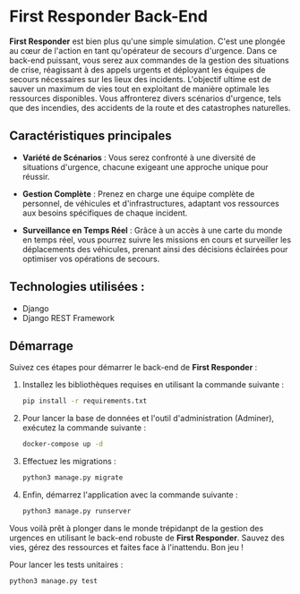 # First Responder Back-End

**First Responder** est bien plus qu'une simple simulation. C'est une plongée au cœur de l'action en tant qu'opérateur de secours d'urgence. Dans ce back-end puissant, vous serez aux commandes de la gestion des situations de crise, réagissant à des appels urgents et déployant les équipes de secours nécessaires sur les lieux des incidents. L'objectif ultime est de sauver un maximum de vies tout en exploitant de manière optimale les ressources disponibles. Vous affronterez divers scénarios d'urgence, tels que des incendies, des accidents de la route et des catastrophes naturelles.

## Caractéristiques principales

- **Variété de Scénarios** : Vous serez confronté à une diversité de situations d'urgence, chacune exigeant une approche unique pour réussir.

- **Gestion Complète** : Prenez en charge une équipe complète de personnel, de véhicules et d'infrastructures, adaptant vos ressources aux besoins spécifiques de chaque incident.

- **Surveillance en Temps Réel** : Grâce à un accès à une carte du monde en temps réel, vous pourrez suivre les missions en cours et surveiller les déplacements des véhicules, prenant ainsi des décisions éclairées pour optimiser vos opérations de secours.


## Technologies utilisées : 
   
- Django
- Django REST Framework

## Démarrage

Suivez ces étapes pour démarrer le back-end de **First Responder** :

1. Installez les bibliothèques requises en utilisant la commande suivante :

    ```bash
    pip install -r requirements.txt
    ```

2. Pour lancer la base de données et l'outil d'administration (Adminer), exécutez la commande suivante :

    ```bash
    docker-compose up -d
    ```
   
3. Effectuez les migrations :

    ```bash
    python3 manage.py migrate
    ```

4. Enfin, démarrez l'application avec la commande suivante :

    ```bash
    python3 manage.py runserver
    ```

Vous voilà prêt à plonger dans le monde trépidanpt de la gestion des urgences en utilisant le back-end robuste de **First Responder**. Sauvez des vies, gérez des ressources et faites face à l'inattendu. Bon jeu !

Pour lancer les tests unitaires :

 ```bash
python3 manage.py test
 ```
